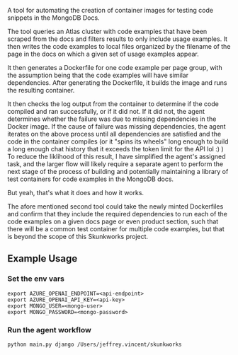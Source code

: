 A tool for automating the creation of container images for testing code snippets 
in the MongoDB Docs. 

The tool queries an Atlas cluster with code examples that have been scraped from 
the docs and filters results to only include usage examples.
It then writes the code examples to local files organized by the filename of the 
page in the docs on which a given set of usage examples appear.

It then generates a Dockerfile for one code example per page group, with the 
assumption being that the code examples will have similar dependencies. After 
generating the Dockerfile, it builds the image and runs the resulting container. 

It then checks the log output from the container to determine if the code 
compiled and ran successfully, or if it did not. If it did not, the agent 
determines whether the failure was due to missing dependencies in the Docker image. 
If the cause of failure was missing dependencies, the agent iterates on the above 
process until all dependencies are satisfied and the code in the container compiles 
(or it "spins its wheels" long enough to build a long enough chat history that 
it exceeds the token limit for the API lol :) ) To reduce the liklihood of this 
result, I have simplified the agent's assigned task, and the larger flow will 
likely require a separate agent to perform the next stage of the process of 
building and potentially maintaining a library of test containers for code 
examples in the MongoDB docs.

But yeah, that's what it does and how it works. 

The afore mentioned second tool could take the newly minted Dockerfiles and confirm 
that they include the required dependencies to run each of the code examples on 
a given docs page or even product section, such that there will be a common test 
container for multiple code examples, but that is beyond the scope of this 
Skunkworks project. 

## Example Usage

### Set the env vars

```
export AZURE_OPENAI_ENDPOINT=<api-endpoint>
export AZURE_OPENAI_API_KEY=<api-key>
export MONGO_USER=<mongo-user>
export MONGO_PASSWORD=<mongo-password>
```

### Run the agent workflow

```
python main.py django /Users/jeffrey.vincent/skunkworks
```